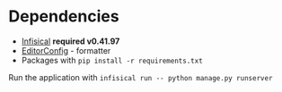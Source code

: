 # Dependencies
- [Infisical](https://infisical.com/docs/cli/overview) **required v0.41.97**
- [EditorConfig](https://editorconfig.org/#overview) - formatter
- Packages with `pip install -r requirements.txt`

Run the application with `infisical run -- python manage.py runserver`
